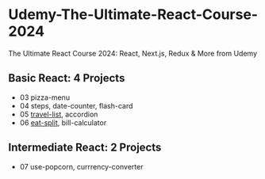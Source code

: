 # Udemy-The-Ultimate-React-Course-2024
 The Ultimate React Course 2024: React, Next.js, Redux &amp; More from Udemy
## Basic React: 4 Projects
- 03 pizza-menu
- 04 steps, date-counter, flash-card
- 05 [travel-list](https://github.com/simonazy/Udemy-The-Ultimate-React-Course-2024/blob/main/05-travel-list/README.md), accordion
- 06 [eat-split](https://github.com/simonazy/Udemy-The-Ultimate-React-Course-2024/blob/main/06-eat-n-split/README.md), bill-calculator
## Intermediate React: 2 Projects
- 07 use-popcorn, currrency-converter
  
